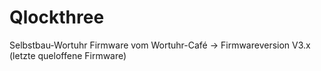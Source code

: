 # Qlockthree
Selbstbau-Wortuhr Firmware vom Wortuhr-Café -> Firmwareversion V3.x (letzte queloffene Firmware)
